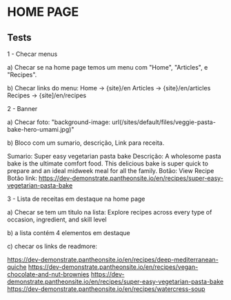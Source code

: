 # HOME PAGE

## Tests

1 - Checar menus

  a) Checar se na home page temos um menu com "Home", "Articles", e "Recipes".
  
  b) Checar links do menu:
   Home -> {site}/en
   Articles -> {site}/en/articles
   Recipes -> {site]/en/recipes
   
2 - Banner

  a) Checar foto: "background-image: url(/sites/default/files/veggie-pasta-bake-hero-umami.jpg)"
  
  b) Bloco com um sumario, descrição, Link para receita.
  
  Sumario: Super easy vegetarian pasta bake
  Descrição: A wholesome pasta bake is the ultimate comfort food. This delicious bake is super quick to prepare and an ideal midweek meal for all the family.
  Botão: View Recipe
  Botão link: https://dev-demonstrate.pantheonsite.io/en/recipes/super-easy-vegetarian-pasta-bake
  
3 - Lista de receitas em destaque na home page

  a) Checar se tem um titulo na lista: Explore recipes across every type of occasion, ingredient, and skill level

   b) a lista contém 4 elementos em destaque
   
   c) checar os links de readmore:
   
   https://dev-demonstrate.pantheonsite.io/en/recipes/deep-mediterranean-quiche
   https://dev-demonstrate.pantheonsite.io/en/recipes/vegan-chocolate-and-nut-brownies
   https://dev-demonstrate.pantheonsite.io/en/recipes/super-easy-vegetarian-pasta-bake
   https://dev-demonstrate.pantheonsite.io/en/recipes/watercress-soup
    